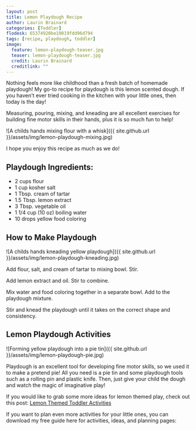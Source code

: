 ```yaml
---
layout: post
title: Lemon Playdough Recipe
author: Laurin Brainard
categories: [Toddler]
flodesk: 65374920be19019fdd96d794
tags: [recipe, playdough, toddler]
image:
  feature: lemon-playdough-teaser.jpg
  teaser: lemon-playdough-teaser.jpg
  credit: Laurin Brainard
  creditlink: ""
---
```

Nothing feels more like childhood than a fresh batch of homemade playdough! My go-to recipe for playdough is this lemon scented dough. If you haven't ever tried cooking in the kitchen with your little ones, then today is the day!

Measuring, pouring, mixing, and kneading are all excellent exercises for building fine motor skills in their hands, plus it is so much fun to help! 

![A childs hands mixing flour with a whisk]({{ site.github.url }}/assets/img/lemon-playdough-mixing.jpg)

I hope you enjoy this recipe as much as we do!

## Playdough Ingredients:
- 2 cups flour
- 1 cup kosher salt
- 1 Tbsp. cream of tartar
- 1.5 Tbsp. lemon extract
- 3 Tbsp. vegetable oil
- 1 1/4 cup (10 oz) boiling water
- 10 drops yellow food coloring

## How to Make Playdough
![A childs hands kneading yellow playdough]({{ site.github.url }}/assets/img/lemon-playdough-kneading.jpg)

Add flour, salt, and cream of tartar to mixing bowl. Stir. 

Add lemon extract and oil. Stir to combine. 

Mix water and food coloring together in a separate bowl. Add to the playdough mixture. 

Stir and knead the playdough until it takes on the correct shape and consistency. 

## Lemon Playdough Activities
![Forming yellow playdough into a pie tin]({{ site.github.url }}/assets/img/lemon-playdough-pie.jpg)

Playdough is an excellent tool for developing fine motor skills, so we used it to make a pretend pie! All you need is a pie tin and some playdough tools such as a rolling pin and plastic knife. Then, just give your child the dough and watch the magic of imaginative play!

If you would like to grab some more ideas for lemon themed play, check out this post: [Lemon Themed Toddler Activities](https://theprimarybrain.com/toddler%20school/2022/01/04/Lemon-Toddler-School-Activities/) 

If you want to plan even more activities for your little ones, you can download my free guide here for activities, ideas, and planning pages: